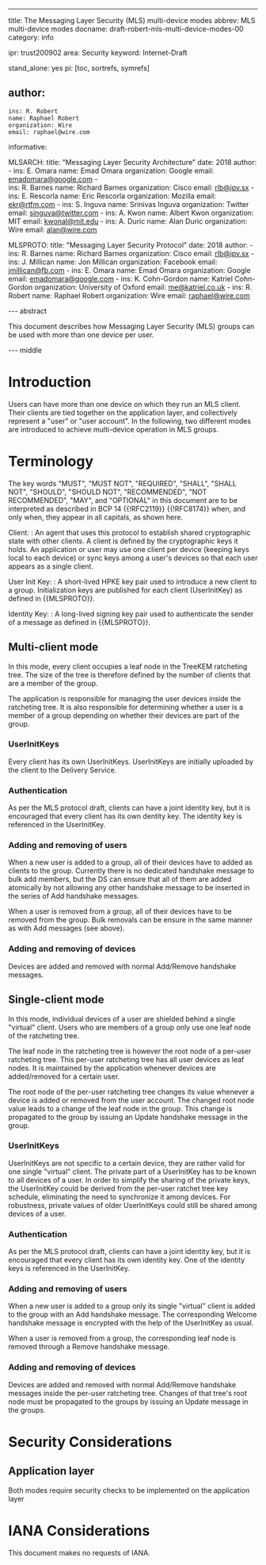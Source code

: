 ---
title: The Messaging Layer Security (MLS) multi-device modes
abbrev: MLS multi-device modes
docname: draft-robert-mls-multi-device-modes-00
category: info

ipr: trust200902
area: Security
keyword: Internet-Draft

stand_alone: yes
pi: [toc, sortrefs, symrefs]

author:
 -
    ins: R. Robert
    name: Raphael Robert
    organization: Wire
    email: raphael@wire.com

informative:

  MLSARCH:
       title: "Messaging Layer Security Architecture"
       date: 2018
       author:
         -  ins: E. Omara
            name: Emad Omara
            organization: Google
            email: emadomara@google.com
         -  
            ins: R. Barnes
            name: Richard Barnes
            organization: Cisco
            email: rlb@ipv.sx
         -
	    ins: E. Rescorla 
            name: Eric Rescorla
            organization: Mozilla 
            email: ekr@rtfm.com
         -
            ins: S. Inguva 
            name: Srinivas Inguva 
            organization: Twitter 
            email: singuva@twitter.com
         -
            ins: A. Kwon 
            name: Albert Kwon
            organization: MIT 
            email: kwonal@mit.edu
         -
            ins: A. Duric 
            name: Alan Duric
            organization: Wire 
            email: alan@wire.com 


  MLSPROTO:
       title: "Messaging Layer Security Protocol"
       date: 2018
       author:
         -  ins: R. Barnes
            name: Richard Barnes
            organization: Cisco
            email: rlb@ipv.sx
         -
            ins: J. Millican
            name: Jon Millican
            organization: Facebook
            email: jmillican@fb.com
         -
            ins: E. Omara
            name: Emad Omara
            organization: Google
            email: emadomara@google.com
         -
            ins: K. Cohn-Gordon
            name: Katriel Cohn-Gordon
            organization: University of Oxford
            email: me@katriel.co.uk
         -
            ins: R. Robert
            name: Raphael Robert
            organization: Wire
            email: raphael@wire.com

--- abstract

This document describes how Messaging Layer Security (MLS) groups can be used with more than one device per user.


--- middle

# Introduction

Users can have more than one device on which they run an MLS client. Their clients are tied together on the application layer, and collectively represent a "user" or "user account". In the following, two different modes are introduced to achieve multi-device operation in MLS groups.

# Terminology

The key words "MUST", "MUST NOT", "REQUIRED", "SHALL", "SHALL NOT",
"SHOULD", "SHOULD NOT", "RECOMMENDED", "NOT RECOMMENDED", "MAY", and
"OPTIONAL" in this document are to be interpreted as described in
BCP 14 {{!RFC2119}} {{!RFC8174}} when, and only when, they appear in all
capitals, as shown here.

Client:
: An agent that uses this protocol to establish shared cryptographic
  state with other clients.  A client is defined by the
  cryptographic keys it holds.  An application or user may use one client
  per device (keeping keys local to each device) or sync keys among
  a user's devices so that each user appears as a single client.

User Init Key:
: A short-lived HPKE key pair used to introduce a new
  client to a group.  Initialization keys are published for
  each client (UserInitKey) as defined in {{MLSPROTO}}.

Identity Key:
: A long-lived signing key pair used to authenticate the sender of a
  message as defined in {{MLSPROTO}}.

## Multi-client mode

In this mode, every client occupies a leaf node in the TreeKEM ratcheting tree. The size of the tree is therefore defined by the number of clients that are a member of the group.

The application is responsible for managing the user devices inside the ratcheting tree. It is also responsible for determining whether a user is a member of a group depending on whether their devices are part of the group.

### UserInitKeys

Every client has its own UserInitKeys. UserInitKeys are initially uploaded by the client to the Delivery Service.

### Authentication

As per the MLS protocol draft, clients can have a joint identity key, but it is encouraged that every client has its own dentity key. The identity key is referenced in the UserInitKey.

### Adding and removing of users

When a new user is added to a group, all of their devices have to added as clients to the group. Currently there is no dedicated handshake message to bulk add members, but the DS can ensure that all of them are added atomically by not allowing any other handshake message to be inserted in the series of Add handshake messages.

When a user is removed from a group, all of their devices have to be removed from the group. Bulk removals can be ensure in the same manner as with Add messages (see above).

### Adding and removing of devices

Devices are added and removed with normal Add/Remove handshake messages.

## Single-client mode

In this mode, individual devices of a user are shielded behind a single "virtual" client. Users who are members of a group only use one leaf node of the ratcheting tree.

The leaf node in the ratcheting tree is however the root node of a per-user ratcheting tree. This per-user ratcheting tree has all user devices as leaf nodes. It is maintained by the application whenever devices are added/removed for a certain user.

The root node of the per-user ratcheting tree changes its value whenever a device is added or removed from the user account. The changed root node value leads to a change of the leaf node in the group. This change is propagated to the group by issuing an Update handshake message in the group.

### UserInitKeys

UserInitKeys are not specific to a certain device, they are rather valid for one single "virtual" client. The private part of a UserInitKey has to be known to all devices of a user.
In order to simplify the sharing of the private keys, the UserInitKey could be derived from the per-user ratchet tree key schedule, eliminating the need to synchronize it among devices. For robustness, private values of older UserInitKeys could still be shared among devices of a user.

### Authentication

As per the MLS protocol draft, clients can have a joint identity key, but it is encouraged that every client has its own identity key. One of the identity keys is referenced in the UserInitKey.

### Adding and removing of users

When a new user is added to a group only its single "virtual" client is added to the group with an Add handshake message. The corresponding Welcome handshake message is encrypted with the help of the UserInitKey as usual.

When a user is removed from a group, the corresponding leaf node is removed through a Remove handshake message.

### Adding and removing of devices

Devices are added and removed with normal Add/Remove handshake messages inside the per-user ratcheting tree. Changes of that tree's root node must be propagated to the groups by issuing an Update message in the groups.

# Security Considerations

## Application layer
Both modes require security checks to be implemented on the application layer

# IANA Considerations
This document makes no requests of IANA.

